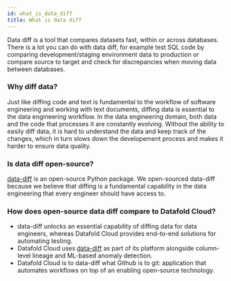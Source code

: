 ```yaml
---
id: what_is_data_diff
title: What is data diff
---
```


Data diff is a tool that compares datasets fast, within or across databases.
There is a lot you can do with data diff, for example test SQL code by comparing development/staging environment data to production or compare source to target and check for discrepancies when moving data between databases.


### Why diff data?

Just like diffing code and text is fundamental to the workflow of software engineering and working with text documents, diffing data is essential to the data engineering workflow.
In the data engineering domain, both data and the code that processes it are constantly evolving. Without the ability to easily diff data, it is hard to understand the data and keep track of the changes, which in turn slows down the developement process and makes it harder to ensure data quality.


### Is data diff open-source?

[data-diff](https://github.com/datafold/data-diff) is an open-source Python package. We open-sourced data-diff because we believe that diffing is a fundamental capability in the data engineering that every engineer should have access to.


### How does open-source data diff compare to Datafold Cloud?

- data-diff unlocks an essential capability of diffing data for data engineers, whereas Datafold Cloud provides end-to-end solutions for automating testing.
- Datafold Cloud uses [data-diff](https://github.com/datafold/data-diff) as part of its platform alongside column-level lineage and ML-based anomaly detection.
- Datafold Cloud is to data-diff what Github is to git: application that automates workflows on top of an enabling open-source technology.


